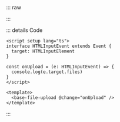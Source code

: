 ::: raw

<ClientOnly>
  <FileUploadInput />
</ClientOnly>

:::

::: details Code

```vue
<script setup lang="ts">
interface HTMLInputEvent extends Event {
  target: HTMLInputElement
}

const onUpload = (e: HTMLInputEvent) => {
  console.log(e.target.files)
}
</script>

<template>
  <base-file-upload @change="onUpload" />
</template>
```

:::
